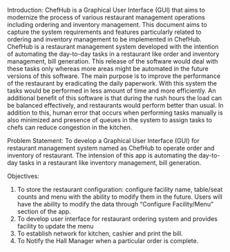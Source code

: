 Introduction: 
ChefHub is a Graphical User Interface (GUI) that aims to modernize the process of various restaurant management operations including ordering and inventory management. This document aims to capture the system requirements and features particularly related to ordering and inventory management to be implemented in ChefHub.
ChefHub is a restaurant management system developed with the intention of automating the day-to-day tasks in a restaurant like order and inventory management, bill generation. This release of the software would deal with these tasks only whereas more areas might be automated in the future versions of this software. The main purpose is to improve the performance of the restaurant by eradicating the daily paperwork. With this system the tasks would be performed in less amount of time and more efficiently. An additional benefit of this software is that during the rush hours the load can be balanced effectively, and restaurants would perform better than usual. In addition to this, human error that occurs when performing tasks manually is also minimized and presence of queues in the system to assign tasks to chefs can reduce congestion in the kitchen.

Problem Statement: 
To develop a Graphical User Interface (GUI) for restaurant management system named as ChefHub to operate order and inventory of restaurant. The intension of this app is automating the day-to-day tasks in a restaurant like inventory management, bill generation.


Objectives: 
1.	To store the restaurant configuration: configure facility name, table/seat counts and menu with the ability to modify them in the future. Users will have the ability to modify the data through “Configure Facility/Menu” section of the app.
2.	To develop user interface for restaurant ordering system and provides facility to update the menu 
3.	To establish network for kitchen, cashier and print the bill.
4.	To Notify the Hall Manager when a particular order is complete.
